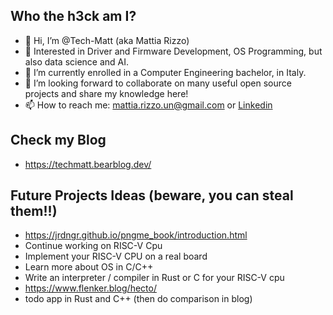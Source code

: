 ## Who the h3ck am I?
- 👋 Hi, I’m @Tech-Matt (aka Mattia Rizzo)
- 👀 Interested in Driver and Firmware Development, OS Programming, but also data science and AI.
- 🌱 I’m currently enrolled in a Computer Engineering bachelor, in Italy.
- 💞️ I’m looking forward to collaborate on many useful open source projects and share my knowledge here!
- 📫 How to reach me: mattia.rizzo.un@gmail.com or [Linkedin](https://www.linkedin.com/in/rizzo-mattia/)

## Check my Blog
- https://techmatt.bearblog.dev/

## Future Projects Ideas (beware, you can steal them!!)
- https://jrdngr.github.io/pngme_book/introduction.html
- Continue working on RISC-V Cpu
- Implement your RISC-V CPU on a real board
- Learn more about OS in C/C++
- Write an interpreter / compiler in Rust or C for your RISC-V cpu
- https://www.flenker.blog/hecto/
- todo app in Rust and C++ (then do comparison in blog)
